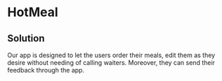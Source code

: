 # HotMeal

## Solution

Our app is designed to let the users order their meals, edit them as they desire without needing of calling waiters. Moreover, they can send their feedback through the app.
